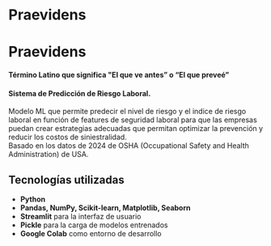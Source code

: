 # Praevidens
# **Praevidens**
#### Término Latino que significa "El que ve antes” o “El que preveé”
#### Sistema de Predicción de Riesgo Laboral.
Modelo ML que permite predecir el nivel de riesgo y el indice de riesgo laboral en función de features de seguridad laboral para que las empresas puedan crear estrategias adecuadas que permitan optimizar la prevención y reducir los costos de siniestralidad.  
Basado en los datos de 2024 de OSHA (Occupational Safety and Health Administration) de USA.

## Tecnologías utilizadas
- **Python**
- **Pandas, NumPy, Scikit-learn, Matplotlib, Seaborn**
- **Streamlit** para la interfaz de usuario
- **Pickle** para la carga de modelos entrenados
- **Google Colab** como entorno de desarrollo
